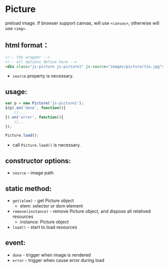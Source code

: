 # Picture
preload image. If browser support canvas, will use `<canvas>`, otherwise will use `<img>`.

## html format：
```html
<!-- the wrapper -->
<!-- all options define here -->
<div class="js-picture js-picture1" js-source="images/picture/tio.jpg"></div>
```
* `source` property is necessary.

## usage:
```javascript
var p = new Picture('js-picture1');
$(p).on('done', function(){
    //...
}).on('error', function(){
    //...
});

Picture.load();
```
* call `Picture.load()` is necessary.

## constructor options:
* `source` - image path


## static method:
* `get(elem)` - get Picture object
	* elem: selector or dom element
* `remove(instance)` - remove Picture object, and dispose all relatived resources
	* instance: Picture object
* `load()` - start to load resources

## event:
* `done` - trigger when image is rendered
* `error` - trigger when cause error during load